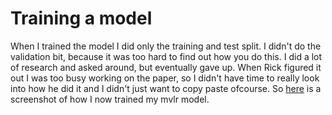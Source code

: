# Training a model

When I trained the model I did only the training and test split. I didn't do the validation bit, because it was too hard to find out how you do this. I did a lot of research and asked around, but eventually gave up. When Rick figured it out I was too busy working on the paper, so I didn't have time to really look into how he did it and I didn't just want to copy paste ofcourse. So [here]() is a screenshot of how I now trained my mvlr model. 





